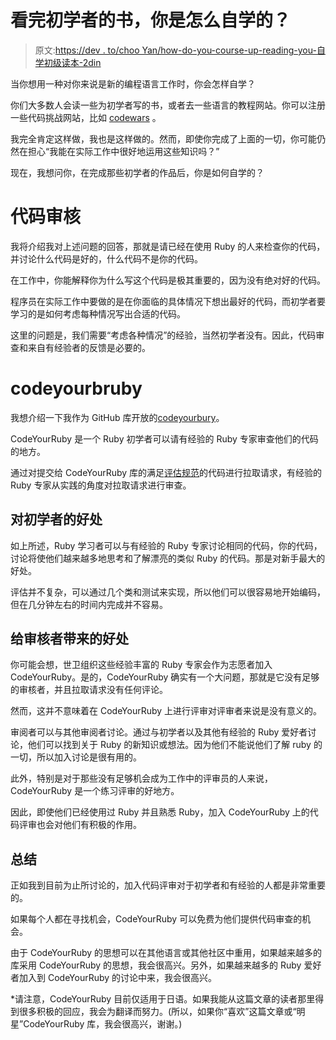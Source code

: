 # 看完初学者的书，你是怎么自学的？

> 原文:[https://dev . to/choo Yan/how-do-you-course-up-reading-you-自学初级读本-2din](https://dev.to/chooyan/how-do-you-teach-yourself-after-reading-books-for-beginners-2din)

当你想用一种对你来说是新的编程语言工作时，你会怎样自学？

你们大多数人会读一些为初学者写的书，或者去一些语言的教程网站。你可以注册一些代码挑战网站，比如 [codewars](https://www.codewars.com/) 。

我完全肯定这样做，我也是这样做的。然而，即使你完成了上面的一切，你可能仍然在担心“我能在实际工作中很好地运用这些知识吗？”

现在，我想问你，在完成那些初学者的作品后，你是如何自学的？

# [](#code-reviewing)代码审核

我将介绍我对上述问题的回答，那就是请已经在使用 Ruby 的人来检查你的代码，并讨论什么代码是好的，什么代码不是你的代码。

在工作中，你能解释你为什么写这个代码是极其重要的，因为没有绝对好的代码。

程序员在实际工作中要做的是在你面临的具体情况下想出最好的代码，而初学者要学习的是如何考虑每种情况写出合适的代码。

这里的问题是，我们需要“考虑各种情况”的经验，当然初学者没有。因此，代码审查和来自有经验者的反馈是必要的。

# codeyourbruby

我想介绍一下我作为 GitHub 库开放的[codeyourbury](https://github.com/chooyan-eng/code-your-ruby)。

CodeYourRuby 是一个 Ruby 初学者可以请有经验的 Ruby 专家审查他们的代码的地方。

通过对提交给 CodeYourRuby 库的满足[评估规范](https://github.com/chooyan-eng/code-your-ruby/tree/master/specification)的代码进行拉取请求，有经验的 Ruby 专家从实践的角度对拉取请求进行审查。

## [](#benefits-for-beginners)对初学者的好处

如上所述，Ruby 学习者可以与有经验的 Ruby 专家讨论相同的代码，你的代码，讨论将使他们越来越多地思考和了解漂亮的类似 Ruby 的代码。那是对新手最大的好处。

评估并不复杂，可以通过几个类和测试来实现，所以他们可以很容易地开始编码，但在几分钟左右的时间内完成并不容易。

## [](#benefits-for-reviewers)给审核者带来的好处

你可能会想，世卫组织这些经验丰富的 Ruby 专家会作为志愿者加入 CodeYourRuby。是的，CodeYourRuby 确实有一个大问题，那就是它没有足够的审核者，并且拉取请求没有任何评论。

然而，这并不意味着在 CodeYourRuby 上进行评审对评审者来说是没有意义的。

审阅者可以与其他审阅者讨论。通过与初学者以及其他有经验的 Ruby 爱好者讨论，他们可以找到关于 Ruby 的新知识或想法。因为他们不能说他们了解 ruby 的一切，所以加入讨论是很有用的。

此外，特别是对于那些没有足够机会成为工作中的评审员的人来说，CodeYourRuby 是一个练习评审的好地方。

因此，即使他们已经使用过 Ruby 并且熟悉 Ruby，加入 CodeYourRuby 上的代码评审也会对他们有积极的作用。

## [](#summary)总结

正如我到目前为止所讨论的，加入代码评审对于初学者和有经验的人都是非常重要的。

如果每个人都在寻找机会，CodeYourRuby 可以免费为他们提供代码审查的机会。

由于 CodeYourRuby 的思想可以在其他语言或其他社区中重用，如果越来越多的库采用 CodeYourRuby 的思想，我会很高兴。另外，如果越来越多的 Ruby 爱好者加入到 CodeYourRuby 的讨论中来，我会很高兴。

*请注意，CodeYourRuby 目前仅适用于日语。如果我能从这篇文章的读者那里得到很多积极的回应，我会为翻译而努力。(所以，如果你“喜欢”这篇文章或“明星”CodeYourRuby 库，我会很高兴，谢谢。)